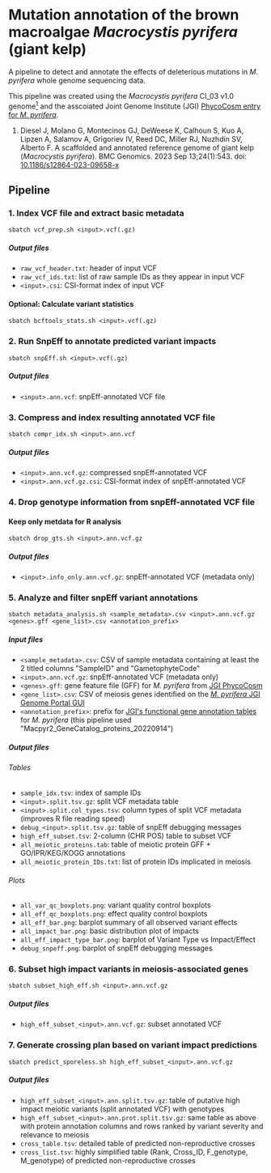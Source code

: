 # Mutation annotation of the brown macroalgae *Macrocystis pyrifera* (giant kelp)
A pipeline to detect and annotate the effects of deleterious mutations in *M. pyrifera* whole genome sequencing data.

This pipeline was created using the *Macrocystis pyrifera* CI_03 v1.0 genome[<sup>1</sup>](https://doi.org/10.1186/s12864-023-09658-x) and the asscoiated Joint Genome Institute (JGI) [PhycoCosm entry for *M. pyrifera*](https://mycocosm.jgi.doe.gov/Macpyr2/Macpyr2.home.html).

1. Diesel J, Molano G, Montecinos GJ, DeWeese K, Calhoun S, Kuo A, Lipzen A, Salamov A, Grigoriev IV, Reed DC, Miller RJ, Nuzhdin SV, Alberto F. A scaffolded and annotated reference genome of giant kelp (*Macrocystis pyrifera*). BMC Genomics. 2023 Sep 13;24(1):543. doi: [10.1186/s12864-023-09658-x](https://doi.org/10.1186/s12864-023-09658-x)

## Pipeline
### 1. Index VCF file and extract basic metadata
```
sbatch vcf_prep.sh <input>.vcf(.gz)
```
##### Output files
- `raw_vcf_header.txt`: header of input VCF
- `raw_vcf_ids.txt`: list of raw sample IDs as they appear in input VCF
- `<input>.csi`: CSI-format index of input VCF

#### Optional: Calculate variant statistics
```
sbatch bcftools_stats.sh <input>.vcf(.gz)
```

### 2. Run SnpEff to annotate predicted variant impacts
```
sbatch snpEff.sh <input>.vcf(.gz)
```
##### Output files
- `<input>.ann.vcf`: snpEff-annotated VCF file

### 3. Compress and index resulting annotated VCF file
```
sbatch compr_idx.sh <input>.ann.vcf
```
##### Output files
- `<input>.ann.vcf.gz`: compressed snpEff-annotated VCF
- `<input>.ann.vcf.gz.csi`: CSI-format index of snpEff-annotated VCF

### 4. Drop genotype information from snpEff-annotated VCF file
#### Keep only metdata for R analysis
```
sbatch drop_gts.sh <input>.ann.vcf.gz
```
##### Output files
- `<input>.info_only.ann.vcf.gz`: snpEff-annotated VCF (metadata only)

### 5. Analyze and filter snpEff variant annotations
```
sbatch metadata_analysis.sh <sample_metadata>.csv <input>.ann.vcf.gz <genes>.gff <gene_list>.csv <annotation_prefix>
```
##### Input files
- `<sample_metadata>.csv`: CSV of sample metadata containing at least the 2 titled columns "SampleID" and "GametophyteCode"
- `<input>.ann.vcf.gz`: snpEff-annotated VCF (metadata only)
- `<genes>.gff`: gene feature file (GFF) for *M. pyrifera* from [JGI PhycoCosm](https://mycocosm.jgi.doe.gov/Macpyr2/Macpyr2.home.html)
- `<gene_list>.csv`: CSV of meiosis genes identified on the [*M. pyrifera* JGI Genome Portal GUI](https://mycocosm.jgi.doe.gov/Macpyr2/Macpyr2.home.html)
- `<annotation_prefix>`: prefix for [JGI's functional gene annotation tables](https://genome.jgi.doe.gov/portal/Macpyr2/Macpyr2.download.html) for *M. pyrifera* (this pipeline used "Macpyr2_GeneCatalog_proteins_20220914")
##### Output files
###### Tables
- `sample_idx.tsv`: index of sample IDs
- `<input>.split.tsv.gz`: split VCF metadata table
- `<input>.split.col_types.tsv`: column types of split VCF metadata (improves R file reading speed)
- `debug_<input>.split.tsv.gz`: table of snpEff debugging messages
- `high_eff_subset.tsv`: 2-column (CHR POS) table to subset VCF
- `all_meiotic_proteins.tab`: table of meiotic protein GFF + GO/IPR/KEG/KOGG annotations
- `all_meiotic_protein_IDs.txt`: list of protein IDs implicated in meiosis
###### Plots
- `all_var_qc_boxplots.png`: variant quality control boxplots
- `all_eff_qc_boxplots.png`: effect quality control boxplots
- `all_eff_bar.png`: barplot summary of all observed variant effects
- `all_impact_bar.png`: basic distribution plot of impacts
- `all_eff_impact_type_bar.png`: barplot of Variant Type vs Impact/Effect
- `debug_snpeff.png`: barplot of snpEff debugging messages

### 6. Subset high impact variants in meiosis-associated genes
```
sbatch subset_high_eff.sh <input>.ann.vcf.gz
```
##### Output files
- `high_eff_subset_<input>.ann.vcf.gz`: subset annotated VCF

### 7. Generate crossing plan based on variant impact predictions
```
sbatch predict_sporeless.sh high_eff_subset_<input>.ann.vcf.gz
```
##### Output files
- `high_eff_subset_<input>.ann.split.tsv.gz`: table of putative high impact meiotic variants (split annotated VCF) with genotypes
- `high_eff_subset_<input>.ann.prot.split.tsv.gz`: same table as above with protein annotation columns and rows ranked by variant severity and relevance to meiosis
- `cross_table.tsv`: detailed table of predicted non-reproductive crosses
- `cross_list.tsv`: highly simplified table (Rank, Cross_ID, F_genotype, M_genotype) of predicted non-reproductive crosses
